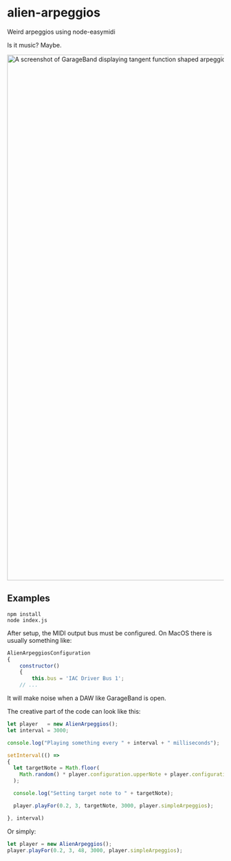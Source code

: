 # alien-arpeggios
Weird arpeggios using node-easymidi

Is it music? Maybe.

<img width="1222" alt="A screenshot of GarageBand displaying tangent function shaped arpeggios" src="https://user-images.githubusercontent.com/8566859/210564838-94a3dc79-0538-4cb9-a515-a8a08e9e65e6.png">

## Examples
```
npm install
node index.js
```

After setup, the MIDI output bus must be configured. On MacOS there is usually something like:
```javascript
AlienArpeggiosConfiguration
{
    constructor()
    {
        this.bus = 'IAC Driver Bus 1';
    // ...
```
It will make noise when a DAW like GarageBand is open.

The creative part of the code can look like this:
```javascript
let player   = new AlienArpeggios();
let interval = 3000;

console.log("Playing something every " + interval + " milliseconds");

setInterval(() =>
{
  let targetNote = Math.floor(
    Math.random() * player.configuration.upperNote + player.configuration.lowerNote
  );

  console.log("Setting target note to " + targetNote);

  player.playFor(0.2, 3, targetNote, 3000, player.simpleArpeggios);

}, interval)
```

Or simply:
```javascript
let player = new AlienArpeggios();
player.playFor(0.2, 3, 48, 3000, player.simpleArpeggios);
```